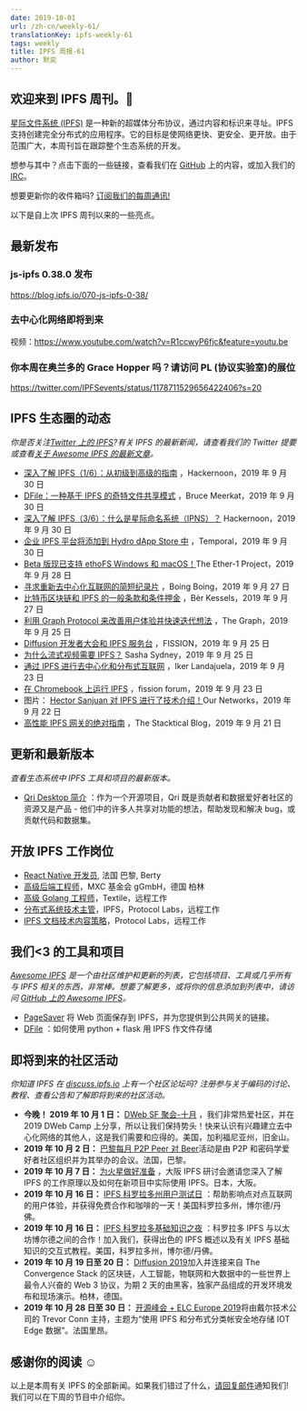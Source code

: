```yaml
---
date: 2019-10-01
url: /zh-cn/weekly-61/
translationKey: ipfs-weekly-61
tags: weekly
title: IPFS 周报-61
author: 默奕
---
```


## 欢迎来到 IPFS 周刊。👋

[星际文件系统 (IPFS)](https://ipfs.io/) 是一种新的超媒体分布协议，通过内容和标识来寻址。IPFS 支持创建完全分布式的应用程序。它的目标是使网络更快、更安全、更开放。由于范围广大，本周刊旨在跟踪整个生态系统的开发。

想参与其中？点击下面的一些链接，查看我们在 [GitHub](https://github.com/ipfs) 上的内容，或加入我们的 [IRC](https://riot.im/app/#/room/#ipfs:matrix.org)。

想要更新你的收件箱吗? [订阅我们的每周通讯!](http://eepurl.com/gL2Pi5)

以下是自上次 IPFS 周刊以来的一些亮点。

## 最新发布

### js-ipfs 0.38.0 发布

https://blog.ipfs.io/070-js-ipfs-0-38/

### 去中心化网络即将到来

视频：https://www.youtube.com/watch?v=R1ccwyP6fjc&feature=youtu.be

### 你本周在奥兰多的 Grace Hopper 吗？请访问 PL (协议实验室)的展位

https://twitter.com/IPFSevents/status/1178711529656422406?s=20

## IPFS 生态圈的动态

_你是否关注[Twitter 上的 IPFS](https://twitter.com/IPFSbot)?有关 IPFS 的最新新闻，请查看我们的 Twitter 提要或查看[关于 Awesome IPFS 的最新文章](https://awesome.ipfs.io/articles/)。_

- [深入了解 IPFS（1/6）：从初级到高级的指南](https://hackernoon.com/understanding-ipfs-in-depth-1-5-a-beginner-to-advanced-guide-e937675a8c8a) ，Hackernoon，2019 年 9 月 30 日
- [DFile：一种基于 IPFS 的奇特文件共享模式](https://medium.com/@bruce.meerkat/dfile-a-fancy-ipfs-based-file-sharing-mode-e640e081f2c5) ，Bruce Meerkat，2019 年 9 月 30 日
- [深入了解 IPFS（3/6）：什么是星际命名系统（IPNS）？](https://hackernoon.com/understanding-ipfs-in-depth-3-6-what-is-interplanetary-naming-system-ipns-9aca71e4c13b) Hackernoon，2019 年 9 月 30 日
- [企业 IPFS 平台将添加到 Hydro dApp Store 中](https://medium.com/temporal-cloud/enterprise-ipfs-platform-to-be-added-to-hydro-dapp-store-97958062631a) ，Temporal，2019 年 9 月 30 日
- [Beta 版现已支持 ethoFS Windows 和 macOS！](https://medium.com/@Ether1Official/the-latest-updates-to-ethofs-and-what-they-mean-50c8d780e59d)The Ether-1 Project，2019 年 9 月 28 日
- [寻求重新去中心化互联网的简短纪录片](https://boingboing.net/2019/09/27/decentralize-or-die-2.html) ，Boing Boing，2019 年 9 月 27 日
- [比特币区块链和 IPFS 的一般条款和条件押金](https://berk.es/2019/09/27/algemene-voorwaarden-deponeren-met-bitcoin-blockchain-en-ipfs/) ，Bèr Kessels，2019 年 9 月 27 日
- [利用 Graph Protocol 来改善用户体验并快速迭代想法](https://unlock-protocol.com/blog/the-graph-blog-post/) ，The Graph，2019 年 9 月 25 日
- [Diffusion 开发者大会和 IPFS 服务台](https://blog.fission.codes/diffusion-developer-conference-with-ipfs-helpdesk/) ，FISSION，2019 年 9 月 25 日
- [为什么流式视频需要 IPFS？](https://dev.to/sashasydney99/why-ipfs-is-needed-in-video-streaming-3aj) Sasha Sydney，2019 年 9 月 25 日
- [通过 IPFS 进行去中心化和分布式互联网](https://soka.gitlab.io/blog/post/2019-09-23-ipfs/) ，Iker Landajuela，2019 年 9 月 23 日
- [在 Chromebook 上运行 IPFS](https://talk.fission.codes/t/running-ipfs-on-chromebooks/271) ，fission forum，2019 年 9 月 23 日
- 图片： [Hector Sanjuan 对 IPFS 进行了技术介绍！](https://twitter.com/_ournetworks/status/1175813420047831045?s=20)Our Networks，2019 年 9 月 22 日
- [高性能 IPFS 网关的绝对指南](https://blog.stacktical.com/ipfs/gateway/dapp/2019/09/21/ipfs-server-google-cloud-platform.html) ，The Stacktical Blog，2019 年 9 月 21 日

## 更新和最新版本

_查看生态系统中 IPFS 工具和项目的最新版本。_

- [Qri Desktop 简介](https://qri.io/desktop/) ：作为一个开源项目，Qri 既是贡献者和数据爱好者社区的资源又是产品 - 他们中的许多人共享对功能的想法，帮助发现和解决 bug，或贡献代码和数据集。

## 开放 IPFS 工作岗位

- [React Native 开发员](https://berty.tech/jobs/react-native-developer/), 法国 巴黎, Berty
- [高级后端工程师](https://www.golangprojects.com/golang-go-job-dcr-Senior-Backend-Engineer-Berlin-MXC-Foundation-gGmbH.html)，MXC 基金会 gGmbH，德国 柏林
- [高级 Golang 工程师](https://www.golangprojects.com/golang-go-job-def-Senior-Golang-Engineer-Remote-Textile.html)，Textile，远程工作
- [分布式系统技术主管](https://jobs.lever.co/protocol/9283f9b0-de64-4e1f-a221-5d02b0202198)，IPFS，Protocol Labs，远程工作
- [IPFS 文档技术内容策略](https://jobs.lever.co/protocol/e7db2c84-afd7-44a4-9a27-449c751d8289)，Protocol Labs，远程工作

## 我们<3 的工具和项目

_[Awesome IPFS](https://awesome.ipfs.io/) 是一个由社区维护和更新的列表，它包括项目、工具或几乎所有与 IPFS 相关的东西，非常棒。想要了解更多，或将你的信息添加到列表中，请访问 [GitHub 上的 Awesome IPFS](https://github.com/ipfs/awesome-ipfs)。_

- [PageSaver](https://pagesaver.dweb.tools/) 将 Web 页面保存到 IPFS，并为您提供到公共网关的链接。
- [DFile](https://medium.com/@bruce.meerkat/dfile-how-to-use-ipfs-as-a-file-storage-by-python-flask-7906334e832a) ：如何使用 python + flask 用 IPFS 作文件存储

## 即将到来的社区活动

_你知道 IPFS 在 [discuss.ipfs.io](https://discuss.ipfs.io/) 上有一个社区论坛吗? 注册参与关于编码的讨论、教程、查看公告和了解即将到来的社区活动。_

- **今晚！ 2019 年 10 月 1 日：** [DWeb SF 聚会-十月](https://www.eventbrite.com/e/dweb-sf-meet-up-october-tickets-73850257107) ，我们非常热爱社区，并在 2019 DWeb Camp 上分享，所以让我们保持势头！快来认识有兴趣建立去中心化网络的其他人，这是我们需要和应得的。美国，加利福尼亚州，旧金山。
- **2019 年 10 月 2 日：** [巴黎每月 P2P Peer 对 Beer](https://p2p.paris/en/event/monthly-2/)活动是由 P2P 和密码学爱好者社区组织并为其举办的会议。法国，巴黎。
- **2019 年 10 月 7 日：** [为火星做好准备](https://www.eventbrite.com/e/ipfs-workshop-in-osaka-tickets-73598149045) ，大阪 IPFS 研讨会邀请您深入了解 IPFS 的工作原理以及如何在新项目中实际使用 IPFS。日本，大阪。
- **2019 年 10 月 16 日：** [IPFS 科罗拉多州用户测试日](https://www.meetup.com/IPFS-Colorado/events/264964856) ：帮助影响点对点互联网的用户体验，并获得免费合作和咖啡的一天！美国科罗拉多州，博尔德/丹佛。
- **2019 年 10 月 16 日：** [IPFS 科罗拉多基础知识之夜](https://www.meetup.com/IPFS-Colorado/events/265003484) ：科罗拉多 IPFS 与以太坊博尔德之间的合作！加入我们，获得出色的 IPFS 概述以及有关 IPFS 基础知识的交互式教程。美国，科罗拉多州，博尔德/丹佛。
- **2019 年 10 月 19 日至 20 日：** [Diffusion 2019](https://diffusion.events/)加入并连接来自 The Convergence Stack 的区块链，人工智能，物联网和大数据中的一些世界上最令人兴奋的 Web 3 协议，为期 2 天的由黑客，独家产品组成的开发环境发布和现场演示。柏林，德国。
- **2019 年 10 月 28 日至 30 日：** [开源峰会 + ELC Europe 2019](https://osseu19.sched.com/event/TLD8)将由戴尔技术公司的 Trevor Conn 主持，主题为“使用 IPFS 和分布式分类帐安全地存储 IOT Edge 数据”。法国里昂。

## 感谢你的阅读 ☺️

以上是本周有关 IPFS 的全部新闻。如果我们错过了什么，[请回复邮件](mailto:newsletter@ipfs.io)通知我们! 我们可以在下周的节目中介绍你。
